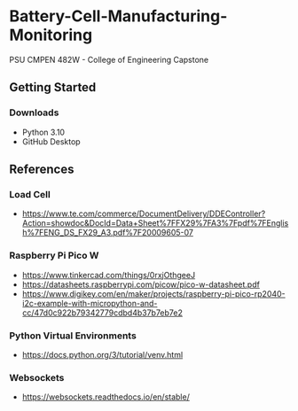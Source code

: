 # Battery-Cell-Manufacturing-Monitoring
PSU CMPEN 482W - College of Engineering Capstone

## Getting Started
### Downloads
- Python 3.10
- GitHub Desktop


## References
### Load Cell
- https://www.te.com/commerce/DocumentDelivery/DDEController?Action=showdoc&DocId=Data+Sheet%7FFX29%7FA3%7Fpdf%7FEnglish%7FENG_DS_FX29_A3.pdf%7F20009605-07

### Raspberry Pi Pico W
- https://www.tinkercad.com/things/0rxjOthgeeJ
- https://datasheets.raspberrypi.com/picow/pico-w-datasheet.pdf
- https://www.digikey.com/en/maker/projects/raspberry-pi-pico-rp2040-i2c-example-with-micropython-and-cc/47d0c922b79342779cdbd4b37b7eb7e2

### Python Virtual Environments
- https://docs.python.org/3/tutorial/venv.html

### Websockets
- https://websockets.readthedocs.io/en/stable/
